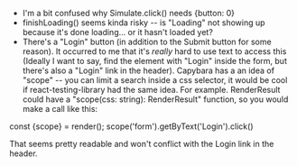 - I'm a bit confused why Simulate.click() needs {button: 0}
- finishLoading() seems kinda risky -- is "Loading" not showing up because it's done loading... or it hasn't loaded yet?
- There's a "Login" button (in addition to the Submit button for some reason). It occurred to me that it's _really_ hard to use text to access this (Ideally I want to say, find the element with "Login" inside the form, but there's also a "Login" link in the header). Capybara has a an idea of "scope" -- you can limit a search inside a css selector, it would be cool if react-testing-library had the same idea. For example. RenderResult could have a "scope(css: string): RenderResult" function, so you would make a call like this:

const {scope} = render(<App />);
scope('form').getByText('Login').click()

That seems pretty readable and won't conflict with the Login link in the header.

